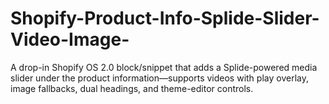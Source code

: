 # Shopify-Product-Info-Splide-Slider-Video-Image-
A drop-in Shopify OS 2.0 block/snippet that adds a Splide-powered media slider under the product information—supports videos with play overlay, image fallbacks, dual headings, and theme-editor controls.
